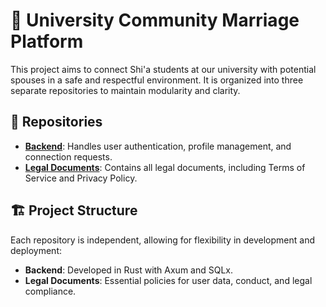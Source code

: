 # 💍 University Community Marriage Platform

This project aims to connect Shi'a students at our university with potential spouses in a safe and respectful environment. It is organized into three separate repositories to maintain modularity and clarity.

## 📂 Repositories

- **[Backend](https://github.com/smarizvi110/university-community-marriage-platform-backend)**: Handles user authentication, profile management, and connection requests.
- **[Legal Documents](https://github.com/smarizvi110/university-community-marriage-platform-legal)**: Contains all legal documents, including Terms of Service and Privacy Policy.

## 🏗️ Project Structure

Each repository is independent, allowing for flexibility in development and deployment:
- **Backend**: Developed in Rust with Axum and SQLx.
- **Legal Documents**: Essential policies for user data, conduct, and legal compliance.
